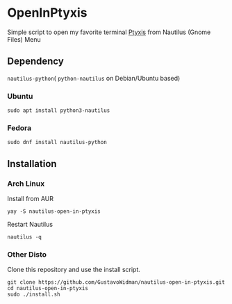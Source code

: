# OpenInPtyxis

<p>Simple script to open my favorite terminal <a href="https://gitlab.gnome.org/chergert/ptyxis">Ptyxis</a> from Nautilus (Gnome Files) Menu</p>

## Dependency
`nautilus-python`( `python-nautilus` on Debian/Ubuntu based)
### Ubuntu
```
sudo apt install python3-nautilus
```
### Fedora
```
sudo dnf install nautilus-python
```

## Installation

### Arch Linux
Install from AUR
```
yay -S nautilus-open-in-ptyxis
```
Restart Nautilus
```
nautilus -q
```

### Other Disto

Clone this repository and use the install script.
```
git clone https://github.com/GustavoWidman/nautilus-open-in-ptyxis.git
cd nautilus-open-in-ptyxis
sudo ./install.sh
```
